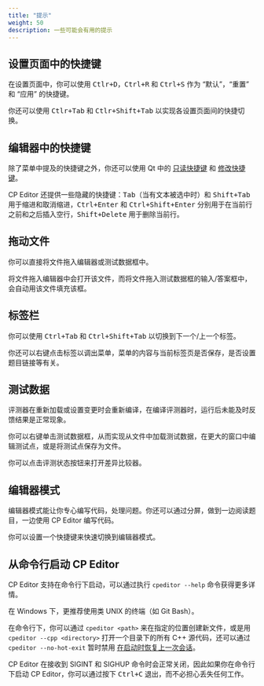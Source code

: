 ```yaml
---
title: "提示"
weight: 50
description: 一些可能会有用的提示
---
```


## 设置页面中的快捷键

在设置页面中，你可以使用 <kbd>Ctlr+D</kbd>，<kbd>Ctrl+R</kbd> 和 <kbd>Ctrl+S</kbd> 作为 “默认”，“重置” 和 “应用” 的快捷键。

你还可以使用 <kbd>Ctlr+Tab</kbd> 和 <kbd>Ctlr+Shift+Tab</kbd> 以实现各设置页面间的快捷切换。

## 编辑器中的快捷键

除了菜单中提及的快捷键之外，你还可以使用 Qt 中的 [只读快捷键](https://doc.qt.io/qt-5/qtextedit.html#read-only-key-bindings) 和 [修改快捷键](https://doc.qt.io/qt-5/qtextedit.html#editing-key-bindings)。

CP Editor 还提供一些隐藏的快捷键：<kbd>Tab</kbd>（当有文本被选中时）和 <kbd>Shift+Tab</kbd> 用于缩进和取消缩进，<kbd>Ctrl+Enter</kbd> 和 <kbd>Ctrl+Shift+Enter</kbd> 分别用于在当前行之前和之后插入空行，<kbd>Shift+Delete</kbd> 用于删除当前行。

## 拖动文件

你可以直接将文件拖入编辑器或测试数据框中。

将文件拖入编辑器中会打开该文件，而将文件拖入测试数据框的输入/答案框中，会自动用该文件填充该框。

## 标签栏

你可以使用 <kbd>Ctrl+Tab</kbd> 和 <kbd>Ctrl+Shift+Tab</kbd> 以切换到下一个/上一个标签。

你还可以右键点击标签以调出菜单，菜单的内容与当前标签页是否保存，是否设置题目链接等有关。

## 测试数据

评测器在重新加载或设置变更时会重新编译，在编译评测器时，运行后未能及时反馈结果是正常现象。

你可以右键单击测试数据框，从而实现从文件中加载测试数据，在更大的窗口中编辑测试点，或是将测试点保存为文件。

你可以点击评测状态按钮来打开差异比较器。

## 编辑器模式

编辑器模式能让你专心编写代码，处理问题。你还可以通过分屏，做到一边阅读题目，一边使用 CP Editor 编写代码。

你可以设置一个快捷键来快速切换到编辑器模式。

## 从命令行启动 CP Editor

CP Editor 支持在命令行下启动，可以通过执行 `cpeditor --help` 命令获得更多详情。

在 Windows 下，更推荐使用类 UNIX 的终端（如 Git Bash）。

在命令行下，你可以通过 `cpeditor <path>` 来在指定的位置创建新文件，或是用 `cpeditor --cpp <directory>` 打开一个目录下的所有 C++ 源代码，还可以通过 `cpeditor --no-hot-exit` 暂时禁用 [在启动时恢复上一次会话](../Preferences/Actions/_index.zh.md#restore-last-session-at-startup)。

CP Editor 在接收到 SIGINT 和 SIGHUP 命令时会正常关闭，因此如果你在命令行下启动 CP Editor，你可以通过按下 <kbd>Ctrl+C</kbd> 退出，而不必担心丢失任何工作。
